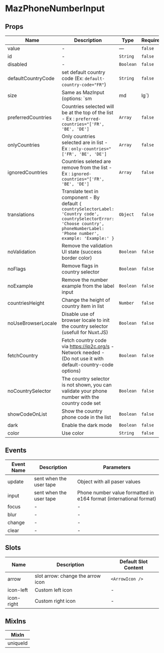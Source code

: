 # MazPhoneNumberInput

## Props

<!-- @vuese:MazPhoneNumberInput:props:start -->

| Name               | Description                                                                                                                                                                        | Type      | Required | Default |
| ------------------ | ---------------------------------------------------------------------------------------------------------------------------------------------------------------------------------- | --------- | -------- | ------- |
| value              | -                                                                                                                                                                                  | —         | `false`  | -       |
| id                 | -                                                                                                                                                                                  | `String`  | `false`  | -       |
| disabled           | -                                                                                                                                                                                  | `Boolean` | `false`  | -       |
| defaultCountryCode | set default country code (Ex: `default-country-code="FR"`)                                                                                                                         | `String`  | `false`  | -       |
| size               | Same as MazInput (options: `sm|md|lg`)                                                                                                                                             | `String`  | `false`  | -       |
| preferredCountries | Countries selected will be at the top of the list - Ex : `preferred-countries="['FR', 'BE', 'DE']`                                                                                 | `Array`   | `false`  | -       |
| onlyCountries      | Only countries selected are in list - Ex : `only-countries="['FR', 'BE', 'DE']`                                                                                                    | `Array`   | `false`  | -       |
| ignoredCountries   | Countries seleted are remove from the list - Ex : `ignored-countries="['FR', 'BE', 'DE']`                                                                                          | `Array`   | `false`  | -       |
| translations       | Translate text in component - By default `{ countrySelectorLabel: 'Country code', countrySelectorError: 'Choose country', phoneNumberLabel: 'Phone number', example: 'Example:' }` | `Object`  | `false`  | -       |
| noValidation       | Remove the validation UI state (success border color)                                                                                                                              | `Boolean` | `false`  | -       |
| noFlags            | Remove flags in country selector                                                                                                                                                   | `Boolean` | `false`  | -       |
| noExample          | Remove the number example from the label input                                                                                                                                     | `Boolean` | `false`  | -       |
| countriesHeight    | Change the height of country item in list                                                                                                                                          | `Number`  | `false`  | 30      |
| noUseBrowserLocale | Disable use of browser locale to init the country selector (usefull for Nuxt.JS)                                                                                                   | `Boolean` | `false`  | -       |
| fetchCountry       | Fetch country code via https://ip2c.org/s - Network needed - (Do not use it with default-country-code options)                                                                     | `Boolean` | `false`  | -       |
| noCountrySelector  | The country selector is not shown, you can validate your phone number with the country code set                                                                                    | `Boolean` | `false`  | -       |
| showCodeOnList     | Show the country phone code in the list                                                                                                                                            | `Boolean` | `false`  | -       |
| dark               | Enable the dark mode                                                                                                                                                               | `Boolean` | `false`  | -       |
| color              | Use color                                                                                                                                                                          | `String`  | `false`  | primary |

<!-- @vuese:MazPhoneNumberInput:props:end -->

## Events

<!-- @vuese:MazPhoneNumberInput:events:start -->

| Event Name | Description             | Parameters                                                         |
| ---------- | ----------------------- | ------------------------------------------------------------------ |
| update     | sent when the user tape | Object with all paser values                                       |
| input      | sent when the user tape | Phone number value formatted in e164 format (international format) |
| focus      | -                       | -                                                                  |
| blur       | -                       | -                                                                  |
| change     | -                       | -                                                                  |
| clear      | -                       | -                                                                  |

<!-- @vuese:MazPhoneNumberInput:events:end -->

## Slots

<!-- @vuese:MazPhoneNumberInput:slots:start -->

| Name       | Description                       | Default Slot Content |
| ---------- | --------------------------------- | -------------------- |
| arrow      | slot arrow: change the arrow icon | `<ArrowIcon />`      |
| icon-left  | Custom left icon                  | -                    |
| icon-right | Custom right icon                 | -                    |

<!-- @vuese:MazPhoneNumberInput:slots:end -->

## MixIns

<!-- @vuese:MazPhoneNumberInput:mixIns:start -->

| MixIn    |
| -------- |
| uniqueId |

<!-- @vuese:MazPhoneNumberInput:mixIns:end -->
